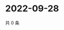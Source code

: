 # 2022-09-28

共 0 条

<!-- BEGIN WEIBO -->
<!-- 最后更新时间 Wed Sep 28 2022 19:16:31 GMT+0800 (China Standard Time) -->

<!-- END WEIBO -->
